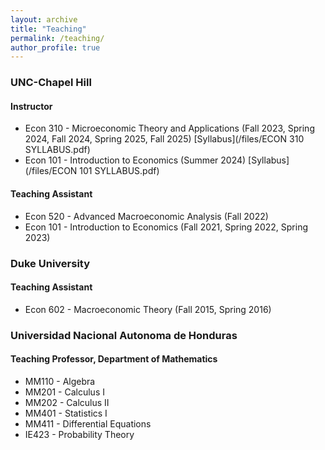 ```yaml
---
layout: archive
title: "Teaching"
permalink: /teaching/
author_profile: true
---
```


### UNC-Chapel Hill
#### Instructor
* Econ 310 - Microeconomic Theory and Applications (Fall 2023, Spring 2024, Fall 2024, Spring 2025, Fall 2025) [Syllabus](/files/ECON 310 SYLLABUS.pdf)
* Econ 101 - Introduction to Economics (Summer 2024) [Syllabus](/files/ECON 101 SYLLABUS.pdf)

#### Teaching Assistant
* Econ 520 - Advanced Macroeconomic Analysis (Fall 2022)
* Econ 101 - Introduction to Economics (Fall 2021, Spring 2022, Spring 2023)

### Duke University
#### Teaching Assistant
* Econ 602 - Macroeconomic Theory (Fall 2015, Spring 2016)

### Universidad Nacional Autonoma de Honduras
#### Teaching Professor, Department of Mathematics
* MM110 - Algebra
* MM201 - Calculus I
* MM202 - Calculus II
* MM401 - Statistics I
* MM411 - Differential Equations
* IE423 - Probability Theory

